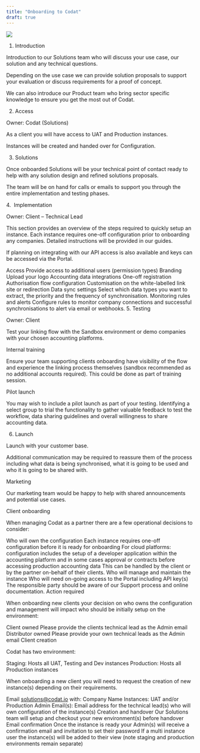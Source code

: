 ```yaml
---
title: "Onboarding to Codat"
draft: true
---
```


![](/img/knowledge-base/onboarding.png)

1. Introduction

Introduction to our Solutions team who will discuss your use case, our solution and any technical questions.

Depending on the use case we can provide solution proposals to support your evaluation or discuss requirements for a proof of concept.

We can also introduce our Product team who bring sector specific knowledge to ensure you get the most out of Codat.

2. Access

Owner: Codat (Solutions)

As a client you will have access to UAT and Production instances.

Instances will be created and handed over for Configuration.

3. Solutions

Once onboarded Solutions will be your technical point of contact ready to help with any solution design and refined solutions proposals.

The team will be on hand for calls or emails to support you through the entire implementation and testing phases.

4.  Implementation

Owner: Client – Technical Lead

This section provides an overview of the steps required to quickly setup an instance. Each instance requires one-off configuration prior to onboarding any companies. Detailed instructions will be provided in our guides.

If planning on integrating with our API access is also available and keys can be accessed via the Portal.

Access Provide access to additional users (permission types)
Branding Upload your logo
Accounting data integrations One-off registration
Authorisation flow configuration Customisation on the white-labelled link site or redirection
Data sync settings Select which data types you want to extract, the priority and the frequency of synchronisation.
Monitoring rules and alerts Configure rules to monitor company connections and successful synchronisations to alert via email or webhooks.
5. Testing

Owner: Client

Test your linking flow with the Sandbox environment or demo companies with your chosen accounting platforms.

Internal training

Ensure your team supporting clients onboarding have visibility of the flow and experience the linking process themselves (sandbox recommended as no additional accounts required). This could be done as part of training session.

Pilot launch

You may wish to include a pilot launch as part of your testing. Identifying a select group to trial the functionality to gather valuable feedback to test the workflow, data sharing guidelines and overall willingness to share accounting data.

6. Launch

Launch with your customer base.

Additional communication may be required to reassure them of the process including what data is being synchronised, what it is going to be used and who it is going to be shared with.

Marketing

Our marketing team would be happy to help with shared announcements and potential use cases.

Client onboarding

When managing Codat as a partner there are a few operational decisions to consider:

Who will own the configuration
Each instance requires one-off configuration before it is ready for onboarding
For cloud platforms: configuration includes the setup of a developer application within the accounting platform and in some cases approval or contracts before accessing production accounting data
This can be handled by the client or by the partner on-behalf of their clients.
Who will manage and maintain the instance
Who will need on-going access to the Portal including API key(s)
The responsible party should be aware of our Support process and online documentation.
Action required

When onboarding new clients your decision on who owns the configuration and management will impact who should be initially setup on the environment:

Client owned Please provide the clients technical lead as the Admin email
Distributor owned Please provide your own technical leads as the Admin email
Client creation

Codat has two environment:

Staging: Hosts all UAT, Testing and Dev instances
Production: Hosts all Production instances

When onboarding a new client you will need to request the creation of new instance(s) depending on their requirements.

Email solutions@codat.io with:
Company Name
Instances: UAT and/or Production
Admin Email(s): Email address for the technical lead(s) who will own configuration of the instance(s)
Creation and handover
Our Solutions team will setup and checkout your new environment(s) before handover
Email confirmation
Once the instance is ready your Admin(s) will receive a confirmation email and invitation to set their password
If a multi instance user the instance(s) will be added to their view (note staging and production environments remain separate)